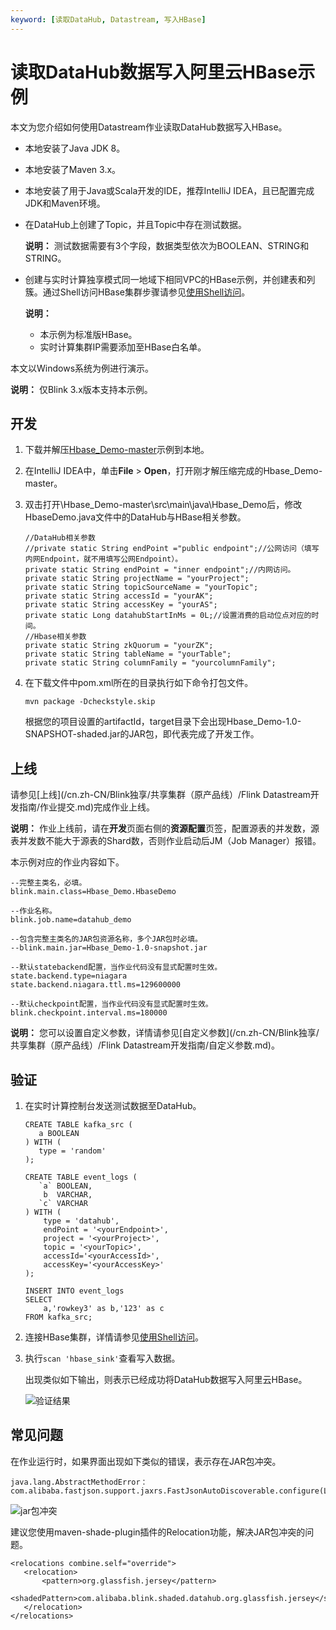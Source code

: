 ```yaml
---
keyword: [读取DataHub, Datastream, 写入HBase]
---
```


# 读取DataHub数据写入阿里云HBase示例

本文为您介绍如何使用Datastream作业读取DataHub数据写入HBase。

-   本地安装了Java JDK 8。
-   本地安装了Maven 3.x。
-   本地安装了用于Java或Scala开发的IDE，推荐IntelliJ IDEA，且已配置完成JDK和Maven环境。
-   在DataHub上创建了Topic，并且Topic中存在测试数据。

    **说明：** 测试数据需要有3个字段，数据类型依次为BOOLEAN、STRING和STRING。

-   创建与实时计算独享模式同一地域下相同VPC的HBase示例，并创建表和列簇。通过Shell访问HBase集群步骤请参见[使用Shell访问](https://help.aliyun.com/document_detail/52056.html?spm=a2c4g.11174283.6.595.ccba363fBF1uOn)。

    **说明：**

    -   本示例为标准版HBase。
    -   实时计算集群IP需要添加至HBase白名单。

本文以Windows系统为例进行演示。

**说明：** 仅Blink 3.x版本支持本示例。

## 开发

1.  下载并解压[Hbase\_Demo-master](https://github.com/RealtimeCompute/Hbase_Demo)示例到本地。

2.  在IntelliJ IDEA中，单击**File** \> **Open**，打开刚才解压缩完成的Hbase\_Demo-master。

3.  双击打开\\Hbase\_Demo-master\\src\\main\\java\\Hbase\_Demo后，修改HbaseDemo.java文件中的DataHub与HBase相关参数。

    ```
    //DataHub相关参数
    //private static String endPoint ="public endpoint";//公网访问（填写内网Endpoint，就不用填写公网Endpoint）。
    private static String endPoint = "inner endpoint";//内网访问。
    private static String projectName = "yourProject";
    private static String topicSourceName = "yourTopic";
    private static String accessId = "yourAK";
    private static String accessKey = "yourAS";
    private static Long datahubStartInMs = 0L;//设置消费的启动位点对应的时间。
    //Hbase相关参数
    private static String zkQuorum = "yourZK";
    private static String tableName = "yourTable";
    private static String columnFamily = "yourcolumnFamily";
    ```

4.  在下载文件中pom.xml所在的目录执行如下命令打包文件。

    ```
    mvn package -Dcheckstyle.skip
    ```

    根据您的项目设置的artifactId，target目录下会出现Hbase\_Demo-1.0-SNAPSHOT-shaded.jar的JAR包，即代表完成了开发工作。


## 上线

请参见[上线](/cn.zh-CN/Blink独享/共享集群（原产品线）/Flink Datastream开发指南/作业提交.md)完成作业上线。

**说明：** 作业上线前，请在**开发**页面右侧的**资源配置**页签，配置源表的并发数，源表并发数不能大于源表的Shard数，否则作业启动后JM（Job Manager）报错。

本示例对应的作业内容如下。

```
--完整主类名，必填。
blink.main.class=Hbase_Demo.HbaseDemo

--作业名称。
blink.job.name=datahub_demo

--包含完整主类名的JAR包资源名称，多个JAR包时必填。
--blink.main.jar=Hbase_Demo-1.0-snapshot.jar

--默认statebackend配置，当作业代码没有显式配置时生效。
state.backend.type=niagara
state.backend.niagara.ttl.ms=129600000

--默认checkpoint配置，当作业代码没有显式配置时生效。
blink.checkpoint.interval.ms=180000
```

**说明：** 您可以设置自定义参数，详情请参见[自定义参数](/cn.zh-CN/Blink独享/共享集群（原产品线）/Flink Datastream开发指南/自定义参数.md)。

## 验证

1.  在实时计算控制台发送测试数据至DataHub。

    ```
    CREATE TABLE kafka_src (
       a BOOLEAN
    ) WITH (
       type = 'random'
    );
    
    CREATE TABLE event_logs (
       `a` BOOLEAN,
        b  VARCHAR,
       `c` VARCHAR
    ) WITH (
        type = 'datahub',
        endPoint = '<yourEndpoint>',
        project = '<yourProject>',
        topic = '<yourTopic>',
        accessId='<yourAccessId>',    
        accessKey='<yourAccessKey>'
    );
    
    INSERT INTO event_logs
    SELECT
        a,'rowkey3' as b,'123' as c
    FROM kafka_src;
    ```

2.  连接HBase集群，详情请参见[使用Shell访问](https://help.aliyun.com/document_detail/52056.html?spm=a2c4g.11174283.6.595.ccba363fBF1uOn)。

3.  执行`scan 'hbase_sink'`查看写入数据。

    出现类似如下输出，则表示已经成功将DataHub数据写入阿里云HBase。

    ![验证结果](https://static-aliyun-doc.oss-accelerate.aliyuncs.com/assets/img/zh-CN/8789287951/p139880.png)


## 常见问题

在作业运行时，如果界面出现如下类似的错误，表示存在JAR包冲突。

```
java.lang.AbstractMethodError：com.alibaba.fastjson.support.jaxrs.FastJsonAutoDiscoverable.configure(Lcom/alibaba/blink/shaded/datahub/javax/ws/rs/core/FeatureContext;)
```

![jar包冲突](https://static-aliyun-doc.oss-accelerate.aliyuncs.com/assets/img/zh-CN/9265749951/p88532.png)

建议您使用maven-shade-plugin插件的Relocation功能，解决JAR包冲突的问题。

```
<relocations combine.self="override">
   <relocation>
       <pattern>org.glassfish.jersey</pattern>
       <shadedPattern>com.alibaba.blink.shaded.datahub.org.glassfish.jersey</shadedPattern>
   </relocation>
</relocations>
```

